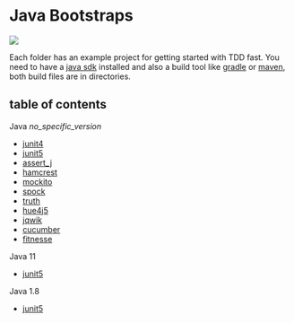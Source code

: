 # Java Bootstraps

![](https://github.com/swkBerlin/kata-bootstraps/workflows/Java_CI/badge.svg)

Each folder has an example project for getting started with TDD fast.
You need to have a [java sdk](https://www.java.com/) installed and also a build tool like [gradle](http://gradle.org/) or [maven](https://maven.apache.org/), both build files are in directories.

## table of contents

Java _no_specific_version_
  * [junit4](junit4)
  * [junit5](junit5)
  * [assert_j](assert_j)
  * [hamcrest](hamcrest)
  * [mockito](mockito)
  * [spock](spock)
  * [truth](truth)
  * [hue4j5](hue4j5)
  * [jqwik](jqwik)
  * [cucumber](cucumber)
  * [fitnesse](fitnesse)

Java 11

  * [junit5](11/junit5)


Java 1.8

  * [junit5](1.8/junit5)
